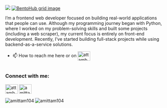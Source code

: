 <a href="https://www.amittambulkar.com" target="_blank"><img src="https://cloud.appwrite.io/v1/storage/buckets/667d390e003b1971a8be/files/669ba3d3000d629bb97b/preview?project=667d35ca0017fb21fc6c" /></a>
[![BentoHub grid image](https://cloud.appwrite.io/v1/storage/buckets/667d390e003b1971a8be/files/669ca74100335d4c2931/preview?project=667d35ca0017fb21fc6c)](https://bentohub.netlify.app/)

I’m a frontend web developer focused on building real-world applications that people can use. Although my programming journey began with Python, where I worked on my problem-solving skills and built some projects (including a web scraper), my current focus is entirely on front-end development. Recently, I’ve started building full-stack projects while using backend-as-a-service solutions.

- 📫 How to reach me here or on <a href="https://twitter.com/attambulkar" target="blank"><img align="center" src="https://raw.githubusercontent.com/rahuldkjain/github-profile-readme-generator/master/src/images/icons/Social/twitter.svg" alt="attambulkar" height="30" width="40" /></a>

#

<h3 align="left">Connect with me:</h3>
<p align="left">
<a href="https://twitter.com/attambulkar" target="blank"><img align="center" src="https://raw.githubusercontent.com/rahuldkjain/github-profile-readme-generator/master/src/images/icons/Social/twitter.svg" alt="attambulkar" height="30" width="40" /></a>
<a href="https://linkedin.com/in/amittambulkar" target="blank"><img align="center" src="https://raw.githubusercontent.com/rahuldkjain/github-profile-readme-generator/master/src/images/icons/Social/linked-in-alt.svg" alt="amittambulkar" height="30" width="40" /></a>
</p>

<p><img align="left" src="https://github-readme-stats.vercel.app/api/top-langs?username=amittam104&show_icons=true&locale=en&layout=compact" alt="amittam104" /></p>

<p><img align="center" src="https://github-readme-streak-stats.herokuapp.com/?user=amittam104&" alt="amittam104" /></p>
